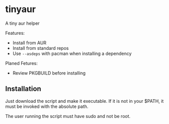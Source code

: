 # tinyaur

A tiny aur helper

Features: 

- Install from AUR
- Install from standard repos
- Use ``--asdeps`` with pacman when installing a dependency

Planed Fetures:

- Review PKGBUILD before installing

## Installation

Just download the script and make it executable. If it is not in your $PATH, it must be invoked with the absolute path.

The user running the script must have sudo and not be root.
